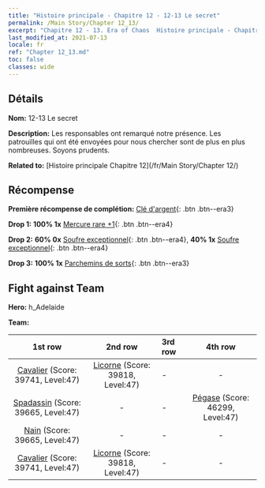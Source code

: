 ```yaml
---
title: "Histoire principale - Chapitre 12 - 12-13 Le secret"
permalink: /Main Story/Chapter 12_13/
excerpt: "Chapitre 12 - 13. Era of Chaos  Histoire principale - Chapitre 12_13. 12-13 Le secret"
last_modified_at: 2021-07-13
locale: fr
ref: "Chapter 12_13.md"
toc: false
classes: wide
---
```


## Détails

 **Nom:** 12-13 Le secret

 **Description:** Les responsables ont remarqué notre présence. Les patrouilles qui ont été envoyées pour nous chercher sont de plus en plus nombreuses. Soyons prudents.

 **Related to:** [Histoire principale Chapitre 12](/fr/Main Story/Chapter 12/)

## Récompense

 **Première récompense de complétion:** [Clé d'argent](/ItemsFR/con_693/){: .btn .btn--era3}

 **Drop 1:** **100% 1x** [Mercure rare +1](/ItemsFR/mat_42/){: .btn .btn--era4}

 **Drop 2:** **60% 0x** [Soufre exceptionnel](/ItemsFR/mat_36/){: .btn .btn--era4}, **40% 1x** [Soufre exceptionnel](/ItemsFR/mat_36/){: .btn .btn--era4}

 **Drop 3:** **100% 1x** [Parchemins de sorts](/ItemsFR/con_694/){: .btn .btn--era3}


## Fight against Team
 **Hero:** h_Adelaide

 **Team:**


  | 1st row | 2nd row | 3rd row | 4th row |
  |:----:|:----:|:----|:----:|
  | [Cavalier](/fr/units/Cavalier/) (Score: 39741, Level:47)  | [Licorne](/fr/units/Unicorn/) (Score: 39818, Level:47)  | - | - |
  | [Spadassin](/fr/units/Swordsman/) (Score: 39665, Level:47)  | - | - | [Pégase](/fr/units/Pegasus/) (Score: 46299, Level:47)  |
  | [Nain](/fr/units/Dwarf/) (Score: 39665, Level:47)  | - | - | - |
  | [Cavalier](/fr/units/Cavalier/) (Score: 39741, Level:47)  | [Licorne](/fr/units/Unicorn/) (Score: 39818, Level:47)  | - | - |


